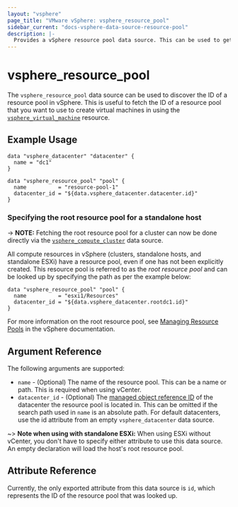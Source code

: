```yaml
---
layout: "vsphere"
page_title: "VMware vSphere: vsphere_resource_pool"
sidebar_current: "docs-vsphere-data-source-resource-pool"
description: |-
  Provides a vSphere resource pool data source. This can be used to get the general attributes of a vSphere resource pool.
---
```


# vsphere\_resource\_pool

The `vsphere_resource_pool` data source can be used to discover the ID of a
resource pool in vSphere. This is useful to fetch the ID of a resource pool
that you want to use to create virtual machines in using the
[`vsphere_virtual_machine`][docs-virtual-machine-resource] resource. 

[docs-virtual-machine-resource]: /docs/providers/vsphere/r/virtual_machine.html

## Example Usage

```hcl
data "vsphere_datacenter" "datacenter" {
  name = "dc1"
}

data "vsphere_resource_pool" "pool" {
  name          = "resource-pool-1"
  datacenter_id = "${data.vsphere_datacenter.datacenter.id}"
}
```

### Specifying the root resource pool for a standalone host

-> **NOTE:** Fetching the root resource pool for a cluster can now be done
directly via the [`vsphere_compute_cluster`][docs-compute-cluster-data-source]
data source.

[docs-compute-cluster-data-source]: /docs/providers/vsphere/d/compute_cluster.html

All compute resources in vSphere (clusters, standalone hosts, and standalone
ESXi) have a resource pool, even if one has not been explicitly created. This
resource pool is referred to as the _root resource pool_ and can be looked up
by specifying the path as per the example below:

```
data "vsphere_resource_pool" "pool" {
  name          = "esxi1/Resources"
  datacenter_id = "${data.vsphere_datacenter.rootdc1.id}"
}
```

For more information on the root resource pool, see [Managing Resource
Pools][vmware-docs-resource-pools] in the vSphere documentation.

[vmware-docs-resource-pools]: https://docs.vmware.com/en/VMware-vSphere/6.5/com.vmware.vsphere.resmgmt.doc/GUID-60077B40-66FF-4625-934A-641703ED7601.html

## Argument Reference

The following arguments are supported:

* `name` - (Optional) The name of the resource pool. This can be a name or
  path. This is required when using vCenter.
* `datacenter_id` - (Optional) The [managed object reference
  ID][docs-about-morefs] of the datacenter the resource pool is located in.
  This can be omitted if the search path used in `name` is an absolute path.
  For default datacenters, use the id attribute from an empty
  `vsphere_datacenter` data source.

[docs-about-morefs]: /docs/providers/vsphere/index.html#use-of-managed-object-references-by-the-vsphere-provider

~> **Note when using with standalone ESXi:** When using ESXi without vCenter,
you don't have to specify either attribute to use this data source. An empty
declaration will load the host's root resource pool.

## Attribute Reference

Currently, the only exported attribute from this data source is `id`, which
represents the ID of the resource pool that was looked up.
